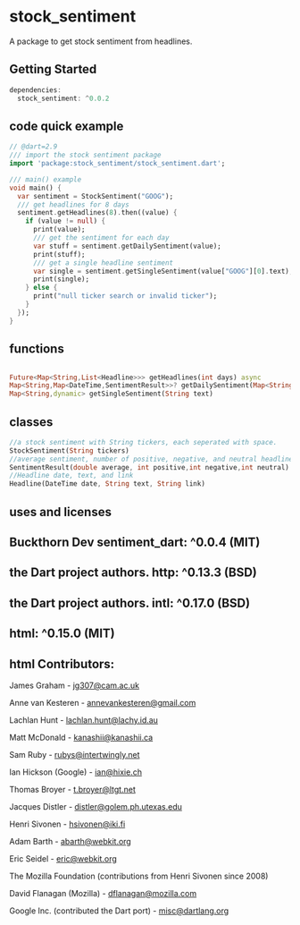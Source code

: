 # stock_sentiment

A package to get stock sentiment from headlines.

## Getting Started

```groovy
dependencies:
  stock_sentiment: ^0.0.2

```

## code quick example
```dart
// @dart=2.9
/// import the stock sentiment package
import 'package:stock_sentiment/stock_sentiment.dart';

/// main() example
void main() {
  var sentiment = StockSentiment("GOOG");
  /// get headlines for 8 days
  sentiment.getHeadlines(8).then((value) {
    if (value != null) {
      print(value);
      /// get the sentiment for each day
      var stuff = sentiment.getDailySentiment(value);
      print(stuff);
      /// get a single headline sentiment
      var single = sentiment.getSingleSentiment(value["GOOG"][0].text);
      print(single);
    } else {
      print("null ticker search or invalid ticker");
    }
  });
}
```

## functions
```dart

Future<Map<String,List<Headline>>> getHeadlines(int days) async
Map<String,Map<DateTime,SentimentResult>>? getDailySentiment(Map<String,List<Headline>> map)
Map<String,dynamic> getSingleSentiment(String text)

```

## classes
```dart
//a stock sentiment with String tickers, each seperated with space.
StockSentiment(String tickers)
//average sentiment, number of positive, negative, and neutral headlines
SentimentResult(double average, int positive,int negative,int neutral)
//Headline date, text, and link
Headline(DateTime date, String text, String link)
```


## uses and licenses
## Buckthorn Dev sentiment_dart: ^0.0.4 (MIT)
## the Dart project authors. http: ^0.13.3 (BSD)
## the Dart project authors. intl: ^0.17.0 (BSD)
## html: ^0.15.0 (MIT)
## html Contributors:

James Graham - jg307@cam.ac.uk

Anne van Kesteren - annevankesteren@gmail.com

Lachlan Hunt - lachlan.hunt@lachy.id.au

Matt McDonald - kanashii@kanashii.ca

Sam Ruby - rubys@intertwingly.net

Ian Hickson (Google) - ian@hixie.ch

Thomas Broyer - t.broyer@ltgt.net

Jacques Distler - distler@golem.ph.utexas.edu

Henri Sivonen - hsivonen@iki.fi

Adam Barth - abarth@webkit.org

Eric Seidel - eric@webkit.org

The Mozilla Foundation (contributions from Henri Sivonen since 2008)

David Flanagan (Mozilla) - dflanagan@mozilla.com

Google Inc. (contributed the Dart port) - misc@dartlang.org


